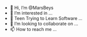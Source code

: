 - 👋 Hi, I’m @MarsBeys
- 👀 I’m interested in ...
- 🌱 Teen Trying to Learn Software ...
- 💞️ I’m looking to collaborate on ...
- 📫 How to reach me ...

<!---
I Briefly MarsBey  
--->
